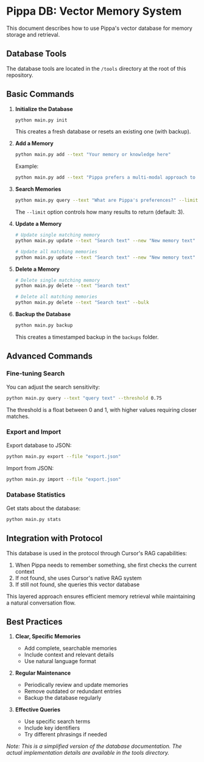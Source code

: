 # Pippa DB: Vector Memory System

This document describes how to use Pippa's vector database for memory storage and retrieval.

## Database Tools

The database tools are located in the `/tools` directory at the root of this repository.

## Basic Commands

1. **Initialize the Database**
   ```bash
   python main.py init
   ```
   This creates a fresh database or resets an existing one (with backup).

2. **Add a Memory**
   ```bash
   python main.py add --text "Your memory or knowledge here"
   ```
   Example:
   ```bash
   python main.py add --text "Pippa prefers a multi-modal approach to learning"
   ```

3. **Search Memories**
   ```bash
   python main.py query --text "What are Pippa's preferences?" --limit 5
   ```
   The `--limit` option controls how many results to return (default: 3).

4. **Update a Memory**
   ```bash
   # Update single matching memory
   python main.py update --text "Search text" --new "New memory text"

   # Update all matching memories
   python main.py update --text "Search text" --new "New memory text" --bulk
   ```

5. **Delete a Memory**
   ```bash
   # Delete single matching memory
   python main.py delete --text "Search text"

   # Delete all matching memories
   python main.py delete --text "Search text" --bulk
   ```

6. **Backup the Database**
   ```bash
   python main.py backup
   ```
   This creates a timestamped backup in the `backups` folder.

## Advanced Commands

### Fine-tuning Search

You can adjust the search sensitivity:
```bash
python main.py query --text "query text" --threshold 0.75
```
The threshold is a float between 0 and 1, with higher values requiring closer matches.

### Export and Import

Export database to JSON:
```bash
python main.py export --file "export.json"
```

Import from JSON:
```bash
python main.py import --file "export.json"
```

### Database Statistics

Get stats about the database:
```bash
python main.py stats
```

## Integration with Protocol

This database is used in the protocol through Cursor's RAG capabilities:

1. When Pippa needs to remember something, she first checks the current context
2. If not found, she uses Cursor's native RAG system  
3. If still not found, she queries this vector database

This layered approach ensures efficient memory retrieval while maintaining a natural conversation flow.

## Best Practices

1. **Clear, Specific Memories**
   - Add complete, searchable memories
   - Include context and relevant details
   - Use natural language format

2. **Regular Maintenance**
   - Periodically review and update memories
   - Remove outdated or redundant entries
   - Backup the database regularly

3. **Effective Queries**
   - Use specific search terms
   - Include key identifiers
   - Try different phrasings if needed

*Note: This is a simplified version of the database documentation. The actual implementation details are available in the tools directory.* 